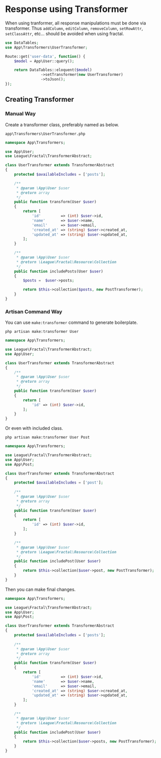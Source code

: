 # Response using Transformer

When using tranformer, all response manipulations must be done via transformer.
Thus `addColumn`, `editColumn`, `removeColumn`, `setRowAttr`, `setClassAttr`, etc... should be avoided when using fractal.

```php
use DataTables;
use App\Transformers\UserTransformer;

Route::get('user-data', function() {
	$model = App\User::query();

	return DataTables::eloquent($model)
				->setTransformer(new UserTransformer)
				->toJson();
});
```

## Creating Transformer

### Manual Way

Create a transformer class, preferably named as below.

`app\Transformers\UserTransformer.php`

```php
namespace App\Transformers;

use App\User;
use League\Fractal\TransformerAbstract;

class UserTransformer extends TransformerAbstract
{
    protected $availableIncludes = ['posts'];

    /**
     * @param \App\User $user
     * @return array
     */
    public function transform(User $user)
    {
        return [
            'id'         => (int) $user->id,
            'name'       => $user->name,
            'email'      => $user->email,
            'created_at' => (string) $user->created_at,
            'updated_at' => (string) $user->updated_at,
        ];
    }

    /**
     * @param \App\User $user
     * @return \League\Fractal\Resource\Collection
     */
    public function includePosts(User $user)
    {
        $posts =  $user->posts;

        return $this->collection($posts, new PostTransformer);
    }
}
```

### Artisan Command Way

You can use `make:transformer` command to generate boilerplate.

`php artisan make:transformer User`

```php
namespace App\Transformers;

use League\Fractal\TransformerAbstract;
use App\User;

class UserTransformer extends TransformerAbstract
{
    /**
     * @param \App\User $user
     * @return array
     */
    public function transform(User $user)
    {
        return [
            'id' => (int) $user->id,
        ];
    }
}
```

Or even with included class.

`php artisan make:transformer User Post`

```php
namespace App\Transformers;

use League\Fractal\TransformerAbstract;
use App\User;
use App\Post;

class UserTransformer extends TransformerAbstract
{
    protected $availableIncludes = ['post'];
    
    /**
     * @param \App\User $user
     * @return array
     */
    public function transform(User $user)
    {
        return [
            'id' => (int) $user->id,
        ];
    }

    /**
     * @param \App\User $user
     * @return \League\Fractal\Resource\Collection
     */
    public function includePost(User $user)
    {
        return $this->collection($user->post, new PostTransformer);
    }
}
```

Then you can make final changes.

```php
namespace App\Transformers;

use League\Fractal\TransformerAbstract;
use App\User;
use App\Post;

class UserTransformer extends TransformerAbstract
{
    protected $availableIncludes = ['posts'];
    
    /**
     * @param \App\User $user
     * @return array
     */
    public function transform(User $user)
    {
        return [
            'id'         => (int) $user->id,
            'name'       => $user->name,
            'email'      => $user->email,
            'created_at' => (string) $user->created_at,
            'updated_at' => (string) $user->updated_at,
        ];
    }

    /**
     * @param \App\User $user
     * @return \League\Fractal\Resource\Collection
     */
    public function includePost(User $user)
    {
        return $this->collection($user->posts, new PostTransformer);
    }
}
```